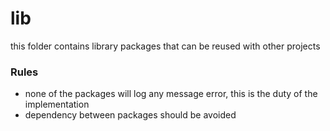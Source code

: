 # lib

this folder contains library packages that can be reused with other projects

### Rules

* none of the packages will log any message error, this is the duty of the implementation
* dependency between packages should be avoided